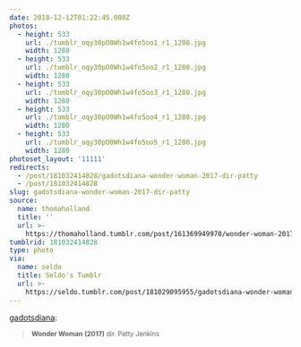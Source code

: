 ```yaml
---
date: 2018-12-12T01:22:45.000Z
photos:
  - height: 533
    url: ./tumblr_oqy30pO0Wh1w4fo5oo1_r1_1280.jpg
    width: 1280
  - height: 533
    url: ./tumblr_oqy30pO0Wh1w4fo5oo2_r1_1280.jpg
    width: 1280
  - height: 533
    url: ./tumblr_oqy30pO0Wh1w4fo5oo3_r1_1280.jpg
    width: 1280
  - height: 533
    url: ./tumblr_oqy30pO0Wh1w4fo5oo4_r1_1280.jpg
    width: 1280
  - height: 533
    url: ./tumblr_oqy30pO0Wh1w4fo5oo5_r1_1280.jpg
    width: 1280
photoset_layout: '11111'
redirects:
  - /post/181032414828/gadotsdiana-wonder-woman-2017-dir-patty
  - /post/181032414828
slug: gadotsdiana-wonder-woman-2017-dir-patty
source:
  name: thomaholland
  title: ''
  url: >-
    https://thomaholland.tumblr.com/post/161369949970/wonder-woman-2017-dir-patty-jenkins
tumblrid: 181032414828
type: photo
via:
  name: seldo
  title: Seldo's Tumblr
  url: >-
    https://seldo.tumblr.com/post/181029095955/gadotsdiana-wonder-woman-2017-dir-patty
---
```

<p><a href="https://gadotsdiana.tumblr.com/post/161369949970/wonder-woman-2017-dir-patty-jenkins" class="tumblr_blog">gadotsdiana</a>:</p>

<blockquote><p><small><b>Wonder Woman</b> <b>(2017)</b> dir. Patty Jenkins</small><br/></p></blockquote>
